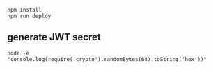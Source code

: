 ```
npm install
npm run deploy
```

## generate JWT secret

```
node -e "console.log(require('crypto').randomBytes(64).toString('hex'))"
```
